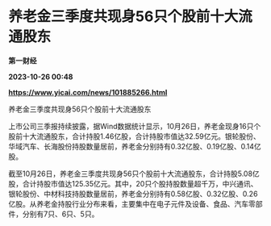 # 养老金三季度共现身56只个股前十大流通股东
**第一财经**

**2023-10-26 00:48**

**https://www.yicai.com/news/101885266.html**

养老金三季度共现身56只个股前十大流通股东

上市公司三季报持续披露，据Wind数据统计显示，10月26日，养老金现身16只个股前十大流通股东，合计持股1.46亿股，合计持股市值达32.59亿元。银轮股份、华域汽车、长海股份持股数量居前，养老金分别持有0.32亿股、0.19亿股、0.14亿股。

截至10月26日，养老金三季度共现身56只个股前十大流通股东，合计持股5.08亿股，合计持股市值达125.35亿元。其中，20只个股持股数量超千万，中兴通讯、银轮股份、中材科技持股数量居前，养老金分别持有0.58亿股、0.32亿股、0.26亿股。从养老金持股行业分布来看，主要集中在电子元件及设备、食品、汽车零部件，分别有7只、6只、5只。